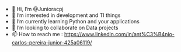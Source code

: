 - 👋 Hi, I’m @Junioracpj
- 👀 I’m interested in development and TI things
- 🌱 I’m currently learning Python and your applications
- 💞️ I’m looking to collaborate on Data projects
- 📫 How to reach me : https://www.linkedin.com/in/ant%C3%B4nio-carlos-pereira-junior-425a06119/
<!---
Junioracpj/Junioracpj is a ✨ special ✨ repository because its `README.md` (this file) appears on your GitHub profile.
You can click the Preview link to take a look at your changes.
--->
